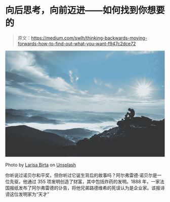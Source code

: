 # 向后思考，向前迈进——如何找到你想要的

> 原文：<https://medium.com/swlh/thinking-backwards-moving-forwards-how-to-find-out-what-you-want-f947c2dce72>

![](img/ee31af8874803f04e6055c492cdfc185.png)

Photo by [Larisa Birta](https://unsplash.com/@larisabirta?utm_source=medium&utm_medium=referral) on [Unsplash](https://unsplash.com?utm_source=medium&utm_medium=referral)

你听说过诺贝尔和平奖，但你听过它诞生背后的故事吗？阿尔弗雷德·诺贝尔是一位先驱，他通过 355 项发明创造了财富，其中包括炸药的发明。1888 年，一家法国报纸发布了阿尔弗雷德的讣告，将他兄弟路德维希的死误认为是企业家。该报诽谤这位发明家为“天才”